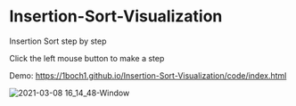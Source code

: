 # Insertion-Sort-Visualization
Insertion Sort step by step

Click the left mouse button to make a step

Demo: https://1boch1.github.io/Insertion-Sort-Visualization/code/index.html

![2021-03-08 16_14_48-Window](https://user-images.githubusercontent.com/69087218/110340379-79c68580-8029-11eb-87a3-9f7a6590d452.png)
